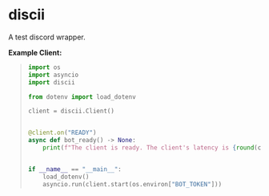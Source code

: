 # discii
A test discord wrapper.

**Example Client:**
> ```py
> import os
> import asyncio
> import discii
>
> from dotenv import load_dotenv
>
> client = discii.Client()
>
>
> @client.on("READY")
> async def bot_ready() -> None:
>     print(f"The client is ready. The client's latency is {round(client.latency * 1000)}s")
>
>
> if __name__ == "__main__":
>     load_dotenv()
>     asyncio.run(client.start(os.environ["BOT_TOKEN"]))
> ```